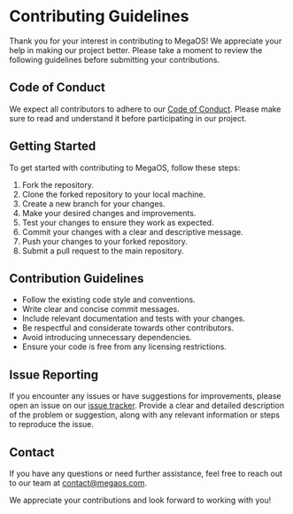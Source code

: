 # Contributing Guidelines

Thank you for your interest in contributing to MegaOS! We appreciate your help in making our project better. Please take a moment to review the following guidelines before submitting your contributions.

## Code of Conduct

We expect all contributors to adhere to our [Code of Conduct](CODE_OF_CONDUCT.md). Please make sure to read and understand it before participating in our project.

## Getting Started

To get started with contributing to MegaOS, follow these steps:

1. Fork the repository.
2. Clone the forked repository to your local machine.
3. Create a new branch for your changes.
4. Make your desired changes and improvements.
5. Test your changes to ensure they work as expected.
6. Commit your changes with a clear and descriptive message.
7. Push your changes to your forked repository.
8. Submit a pull request to the main repository.

## Contribution Guidelines

- Follow the existing code style and conventions.
- Write clear and concise commit messages.
- Include relevant documentation and tests with your changes.
- Be respectful and considerate towards other contributors.
- Avoid introducing unnecessary dependencies.
- Ensure your code is free from any licensing restrictions.

## Issue Reporting

If you encounter any issues or have suggestions for improvements, please open an issue on our [issue tracker](https://github.com/MegaOS/issue-tracker). Provide a clear and detailed description of the problem or suggestion, along with any relevant information or steps to reproduce the issue.

## Contact

If you have any questions or need further assistance, feel free to reach out to our team at [contact@megaos.com](mailto:contact@megaos.com).

We appreciate your contributions and look forward to working with you!

